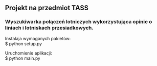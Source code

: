 ## Projekt na przedmiot TASS
### Wyszukiwarka połączeń lotniczych wykorzystująca opinie o liniach i lotniskach przesiadkowych.  
  
Instalaja wymaganych pakietów:  
$ python setup.py

Uruchomienie aplikacji:  
$ python main.py
